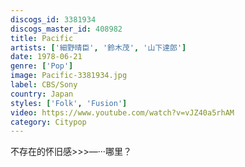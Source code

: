 ```yaml
---
discogs_id: 3381934
discogs_master_id: 408982
title: Pacific
artists: ['細野晴臣', '鈴木茂', '山下達郎']
date: 1978-06-21
genre: ['Pop']
image: Pacific-3381934.jpg
label: CBS/Sony
country: Japan
styles: ['Folk', 'Fusion']
video: https://www.youtube.com/watch?v=vJZ40a5rhAM
category: Citypop
---
```


不存在的怀旧感>>>—···哪里？